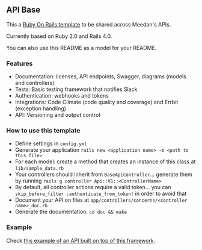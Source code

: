 ## API Base

This a [Ruby On Rails template](http://guides.rubyonrails.org/rails_application_templates.html) to be shared across Meedan's APIs.

Currently based on Ruby 2.0 and Rails 4.0.

You can also use this README as a model for your README.

### Features

* Documentation: licenses, API endpoints, Swagger, diagrams (models and controllers)
* Tests: Basic testing framework that notifies Slack
* Authentication: webhooks and tokens
* Integrations: Code Climate (code quality and coverage) and Errbit (exception handling)
* API: Versioning and output control

### How to use this template

* Define settings in `config.yml`
* Generate your application `rails new <application name> -m <path to this file>`
* For each model: create a method that creates an instance of this class at `lib/sample_data.rb`
* Your controllers should inherit from `BaseApiController`... generate them by running `rails g controller Api::V1::<ControllerName>`
* By default, all controller actions require a valid token... you can `skip_before_filter :authenticate_from_token!` in order to avoid that
* Document your API on files at `app/controllers/concerns/<controller name>_doc.rb`
* Generate the documentation: `cd doc && make`

### Example

Check [this example of an API built on top of this framework](https://github.com/meedan/api-base-example/).
